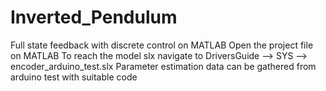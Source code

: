 # Inverted_Pendulum
Full state feedback with discrete control on MATLAB
Open the project file on MATLAB 
To reach the model slx navigate to DriversGuide --> SYS --> encoder_arduino_test.slx
Parameter estimation data can be gathered from arduino test with suitable code
